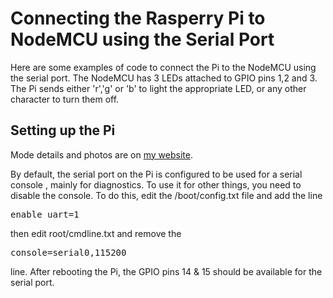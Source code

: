 # Connecting the Rasperry Pi to NodeMCU using the Serial Port

Here are some examples of code to connect the Pi to the NodeMCU using the serial port. The NodeMCU has 3 LEDs attached to GPIO pins
1,2 and 3. The Pi sends either 'r','g' or 'b' to light the appropriate LED, or any other character to turn them off.

## Setting up the Pi

Mode details and photos are on [my website](http://www.mikedowney.co.uk/blog/computing/raspberry_pi/nodemcu_serial.html).


By default, the serial port on the Pi is configured to be used for a serial console , mainly for diagnostics.
To use it for other things, you need to disable the console. To do this, edit  the /boot/config.txt file and add the line

<pre>enable_uart=1</pre>

then edit root/cmdline.txt and remove the

<pre>console=serial0,115200</pre>

line. After rebooting the Pi, the GPIO pins 14 & 15 should be available for the serial port.

